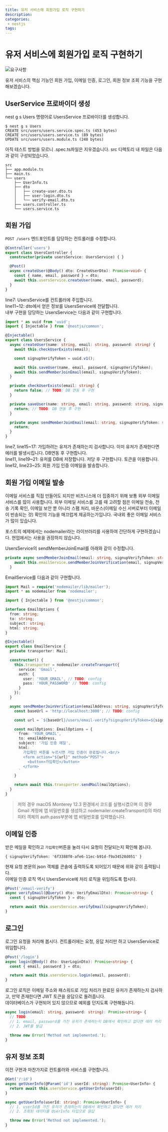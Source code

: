 ```yaml
---
title: 유저 서비스에 회원가입 로직 구현하기
description:
categories:
 - nestjs
tags:
---
```


# 유저 서비스에 회원가입 로직 구현하기
<img alt="요구사항" src="/assets/images/요구사항.png" />

유저 서비스의 핵심 기능인 회원 가입, 이메일 인증, 로그인, 회원 정보 조회 기능을 구현해보겠습니다. 

## UserService 프로바이더 생성
nest g s Users 명령어로 UsersService 프로바이더를 생성합니다.  
```
$ nest g s Users
CREATE src/users/users.service.spec.ts (453 bytes)
CREATE src/users/users.service.ts (89 bytes)
UPDATE src/users/users.module.ts (248 bytes)
```

아직 테스트 방법을 모르니 .spec.ts파일은 지우겠습니다. src 디렉토리 내 파일은 다음과 같이 구성되었습니다.
```
src
├── app.module.ts
├── main.ts
└── users
    ├── UserInfo.ts
    ├── dto
    │   ├── create-user.dto.ts
    │   ├── user-login.dto.ts
    │   └── verify-email.dto.ts
    ├── users.controller.ts
    └── users.service.ts
```

## 회원 가입
`POST /users` 엔드포인트를 담당하는 컨트롤러를 수정합니다. 
```typescript
@Controller('users')
export class UsersController {
  constructor(private usersService: UsersService) { }

  @Post()
  async createUser(@Body() dto: CreateUserDto): Promise<void> {
    const { name, email, password } = dto;
    await this.usersService.createUser(name, email, password);
  }
}
```
line7: UsersService를 컨트롤러에 주입합니다.  
line11~12: dto에서 얻은 정보를 UsersService에 전달합니다.  
내부 구현을 담당하는 UsersService는 다음과 같이 구현합니다.
```typescript
import * as uuid from 'uuid';
import { Injectable } from '@nestjs/common';

@Injectable()
export class UsersService {
  async createUser(name: string, email: string, password: string) {
    await this.checkUserExists(email);

    const signupVerifyToken = uuid.v1();

    await this.saveUser(name, email, password, signupVerifyToken);
    await this.sendMemberJoinEmail(email, signupVerifyToken);
  }

  private checkUserExists(email: string) {
    return false; // TODO: DB 연동 후 구현
  }

  private saveUser(name: string, email: string, password: string, signupVerifyToken: string) {
    return; // TODO: DB 연동 후 구현
  }

  private async sendMemberJoinEmail(email: string, signupVerifyToken: string) {
    return;
  }
}
```

line7, line15~17: 가입하려는 유저가 존재하는지 검사합니다. 이미 유저가 존재한다면 에러를 발생시킵니다. DB연동 후 구현합니다.  
line11, line19~21: 유저를 DB에 저장합니다. 저당 후 구현합니다. 토큰을 이용합니다.  
line12, line23~25: 회원 가입 인증 이메일을 발송합니다.  

## 회원 가입 이메일 발송
이메일 서비스를 직접 만들어도 되지만 비즈니스에 더 집중하기 위해 보통 외부 이메일 서비스를 많이 사용합니다. 외부 이메일 서비스를 고를 때 고려할 점은 이메일 전송, 전송 기록 확인, 이메일 보안 뿐 아니라 스팸 처리, 바운스(이메일 수신 서버로부터 이메일이 반송되는 것) 확인의 기능을 매끄럽게 제공하는가입니다. 국내외 좋은 이메일 서비스가 많이 있습니다.  

포스트의 예제에서는 nodemailer라는 라이브러리를 사용하여 간단하게 구현하겠습니다. 현업에서는 사용을 권장하지 않습니다.  

UsersService의 sendMemberJoinEmail를 아래와 같이 수정합니다.  
```typescript
private async sendMemberJoinEmail(email: string, signupVerifyToken: string) {
    await this.emailService.sendMemberJoinVerification(email, signupVerifyToken);
  }
```
EmailService를 다음과 같이 구현합니다.  
```typescript
import Mail = require('nodemailer/lib/mailer');
import * as nodemailer from 'nodemailer';

import { Injectable } from '@nestjs/common';

interface EmailOptions {
  from: string;
  to: string;
  subject: string;
  html: string;
}

@Injectable()
export class EmailService {
  private transporter: Mail;

  constructor() {
    this.transporter = nodemailer.createTransport({
      service: 'Gmail',
      auth: {
        user: 'YOUR_GMAIL', // TODO: config
        pass: 'YOUR_PASSWORD' // TODO: config
      }
    });
  }

  async sendMemberJoinVerification(emailAddress: string, signupVerifyToken: string) {
    const baseUrl = 'http://localhost:3000'; // TODO: config

    const url = `${baseUrl}/users/email-verify?signupVerifyToken=${signupVerifyToken}`;

    const mailOptions: EmailOptions = {
	  from: 'YOUR_GMAIL',
      to: emailAddress,
      subject: '가입 인증 메일',
      html: `
        가입확인 버튼를 누르시면 가입 인증이 완료됩니다.<br/>
        <form action="${url}" method="POST">
          <button>가입확인</button>
        </form>
      `
    }

    return await this.transporter.sendMail(mailOptions);
  }
}
```

> 저의 경우 macOS Monterey 12.3 환경에서 코드를 실행시켰으며 이 경우 Gmail 계정에 앱 비밀번호를 생성하고 nodemailer.createTransport()의 파라미터 객체의 auth.pass부분에 앱 비밀번호를 입력했습니다.  

## 이메일 인증
받은 메일을 확인하고 `가입확인`버튼을 눌러 다시 요청이 전달되는지 확인해 봅니다.  
```
{ signupVerifyToken: '6f3388f0-afe6-11ec-b91d-f9a34528d051' }
```
현재 요청 본문의 json 객체를 콘솔에 출력하도록 되어있기 때문에 위와 같이 출력됩니다.  
이메일 인증 로직 역시 UsersService에 처리 로직을 위임하도록 합시다.  
```typescript
@Post('/email-verify')
async verifyEmail(@Query() dto: VerifyEmailDto): Promise<string> {
  const { signupVerifyToken } = dto;

  return await this.usersService.verifyEmail(signupVerifyToken);
}
```

## 로그인
로그인 요청을 처리해 봅시다. 컨트롤러에는 요청, 응답 처리만 하고 UsersService로 위임합니다.  
```typescript
@Post('/login')
async login(@Body() dto: UserLoginDto): Promise<string> {
  const { email, password } = dto;

  return await this.usersService.login(email, password);
}
```
로그인 로직은 이메일 주소와 패스워드로 가입 처리가 완료된 유저가 존재하는지 검사하고, 만약 존재한다면 JWT 토큰을 응답으로 돌려줍니다.  
데이터베이스가 구현되어 있지 않으므로 예외를 던지도록 구현해둡니다.  
```typescript
async login(email: string, password: string): Promise<string> {
  // TODO
  // 1. email, password를 가진 유저가 존재하는지 DB에서 확인하고 없다면 에러 처리
  // 2. JWT를 발급

  throw new Error('Method not implemented.');
}
```

## 유저 정보 조회
이전 구현과 마찬가지로 컨트롤러와 서비스를 구현합니다.  
```typescript
@Get('/:id')
async getUserInfo(@Param('id') userId: string): Promise<UserInfo> {
  return await this.usersService.getUserInfo(userId);
}
```

```typescript
async getUserInfo(userId: string): Promise<UserInfo> {
  // 1. userId를 가진 유저가 존재하는지 DB에서 확인하고 없다면 에러 처리
  // 2. 조회된 데이터를 UserInfo 타입으로 응답

  throw new Error('Method not implemented.');
}
```